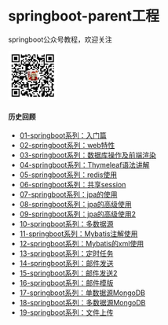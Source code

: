 # springboot-parent工程
springboot公众号教程，欢迎关注
 
<img src="https://github.com/zhangliang520/springboot-parent/blob/master/gzh.png" alt="公众号" width="100" height="100" align="bottom" />

 

#### 历史回顾

- [01-springboot系列：入门篇](http://mp.weixin.qq.com/s?__biz=MzIwNDUzNTYxMA==&mid=2247484357&idx=1&sn=5d5e2f606d2d8b35963086f275122355&chksm=973fe190a04868869833d8553d900583012c6b40facdc11c2baee877e65d23930714b08e4840&scene=21#wechat_redirect) 
- [02-springboot系列：web特性](http://mp.weixin.qq.com/s?__biz=MzIwNDUzNTYxMA==&mid=2247484373&idx=1&sn=d50411d4b3c68d7d2ced2b55eef14420&chksm=973fe180a0486896ca61173395cdc0b7ac0bcdb93dd0050902ee8cd59a57901af9c6a729398d&scene=21#wechat_redirect)  
- [03-springboot系列：数据库操作及前端渲染](http://mp.weixin.qq.com/s?__biz=MzIwNDUzNTYxMA==&mid=2247484379&idx=1&sn=160845dcabaf7ffce4789cd88872fc74&chksm=973fe18ea04868980399d7f04249ef687dd069695e28f0b7f5049d6c56e8e30cc1d289761210&scene=21#wechat_redirect)  
- [04-springboot系列：Thymeleaf语法讲解](http://mp.weixin.qq.com/s?__biz=MzIwNDUzNTYxMA==&mid=2247484381&idx=1&sn=1a438186d4f2be26601f835ee5e0230d&chksm=973fe188a048689edb6adba4f5e46b22861e0d79bc9fcb17ae3881c1f6065194cb7badd2038b&scene=21#wechat_redirect)  
- [05-springboot系列：redis使用](http://mp.weixin.qq.com/s?__biz=MzIwNDUzNTYxMA==&mid=2247484400&idx=1&sn=739acb0a0364e11d018416c649919b4a&chksm=973fe1a5a04868b3c5f48d746effaeeb8ba41f4914b73779bad9ad00f059d4cfadbdd6ef685f&scene=21#wechat_redirect)  
- [06-springboot系列：共享session](http://mp.weixin.qq.com/s?__biz=MzIwNDUzNTYxMA==&mid=2247484406&idx=1&sn=c9bfa366002baf5a4e3e1fb5d1ba4ae5&chksm=973fe1a3a04868b5bddfc82dd4de088b14a8b389207429ecd37bdcee07be8209361dacaeba21&scene=21#wechat_redirect)  
- [07-springboot系列：jpa的使用](http://mp.weixin.qq.com/s?__biz=MzIwNDUzNTYxMA==&mid=2247484412&idx=1&sn=32ebfae4cae1f990c99b48dbe9ed27e9&chksm=973fe1a9a04868bfbf0301473dcc02c31bd5d95acb191b279ea074d853b7778584d9c93176d9&scene=21#wechat_redirect)  
- [08-springboot系列：jpa的高级使用](http://mp.weixin.qq.com/s?__biz=MzIwNDUzNTYxMA==&mid=2247484424&idx=1&sn=68b7a3e1a110491789924f00208b3f15&chksm=973fe65da0486f4b9969a0370fdc2847715c83b10ddca25be64dc907eacb81c5b91d80a8ea5f&scene=21#wechat_redirect)  
- [09-springboot系列：jpa的高级使用2](http://mp.weixin.qq.com/s?__biz=MzIwNDUzNTYxMA==&mid=2247484434&idx=1&sn=9d1c8bca7c778347a735166b26e805c0&chksm=973fe647a0486f512288777b6649c2e5a0610f646535a6867bc456c64d1887d4c01e7826984c&scene=21#wechat_redirect)  
- [10-springboot系列：多数据源](http://mp.weixin.qq.com/s?__biz=MzIwNDUzNTYxMA==&mid=2247484440&idx=1&sn=62b3aa95c7ef50b2f8764d04390e9d4f&chksm=973fe64da0486f5be8be904c2c0e30c17b1bd265b101895145571f8257a010418eaa39015fd4&scene=21#wechat_redirect)
- [11-springboot系列：Mybatis注解使用](http://mp.weixin.qq.com/s?__biz=MzIwNDUzNTYxMA==&mid=2247484447&idx=1&sn=82ac5d16ec95ad643b46ba34cbdc7485&chksm=973fe64aa0486f5c723d81ad5a48ac131e4a65968f09bf774cebc98492f5e40583a1c6bfd6d9&scene=21#wechat_redirect)
- [12-springboot系列：Mybatis的xml使用](http://mp.weixin.qq.com/s?__biz=MzIwNDUzNTYxMA==&mid=2247484453&idx=1&sn=f402fe0b5f8ca0eb39ac3762fc84eebe&chksm=973fe670a0486f6627fec5503749ec8178bc7762b66f090132da0ecf43152aaaf7089e730ad5&scene=21#wechat_redirect)
- [13-springboot系列：定时任务](http://mp.weixin.qq.com/s?__biz=MzIwNDUzNTYxMA==&mid=2247484474&idx=1&sn=bda65d3d5fef1cb4274d9836552c3ba1&chksm=973fe66fa0486f79d46135b3d830b6507b91a2ba71fe6a26d0df066e892c738f6a031766ca6f&scene=21#wechat_redirect)
- [14-springboot系列：邮件发送](http://mp.weixin.qq.com/s?__biz=MzIwNDUzNTYxMA==&mid=2247484482&idx=1&sn=0ba640430ed497268f15f72119dc425c&chksm=973fe617a0486f01df1c6cf19d0a4445652c1495ec98d05acb515b93766912bccc0413d32297&scene=21#wechat_redirect)
- [15-springboot系列：邮件发送2](http://mp.weixin.qq.com/s?__biz=MzIwNDUzNTYxMA==&mid=2247484491&idx=1&sn=644d934345de73bdd6630230998ba584&chksm=973fe61ea0486f08f6be7f1e8520a2cd577583d3077ef6db5d2e695f2b85616a88b402805807&scene=21#wechat_redirect) 
- [16-springboot系列：邮件模版](http://mp.weixin.qq.com/s?__biz=MzIwNDUzNTYxMA==&mid=2247484498&idx=1&sn=1b1c91c0787eeb38e59c928ecaf794f6&chksm=973fe607a0486f11b088a9b0248486c571d2c6108b4a58ea15f750316d0b6ef84c4f1f0fbc7e&scene=21#wechat_redirect) 
- [17-springboot系列：单数据源MongoDB](http://mp.weixin.qq.com/s?__biz=MzIwNDUzNTYxMA==&mid=2247484506&idx=1&sn=8f6b7ad50c6ba32ec76889bc6ddfb443&chksm=973fe60fa0486f197d53338479528f68637c991c69bbe82699be2c1398370dea861bcca6a32c&scene=21#wechat_redirect)
- [18-springboot系列：多数据源MongoDB](http://mp.weixin.qq.com/s?__biz=MzIwNDUzNTYxMA==&mid=2247484513&idx=1&sn=8907dad277894797ce649bf1d5f0cb75&chksm=973fe634a0486f22cd1d19a241bbabc68bbdf6a3cb17b6998ebc2d18fa066a4d9e25e442d6b7&scene=21#wechat_redirect) 
- [19-springboot系列：文件上传](http://mp.weixin.qq.com/s?__biz=MzIwNDUzNTYxMA==&mid=2247484520&idx=1&sn=e47feeb0a10f1966e4343910cde639a3&chksm=973fe63da0486f2b13115ebede07c1809edeacab7e7c670b908e6c93ab014c87df8a11da8af8&scene=21#wechat_redirect) 


